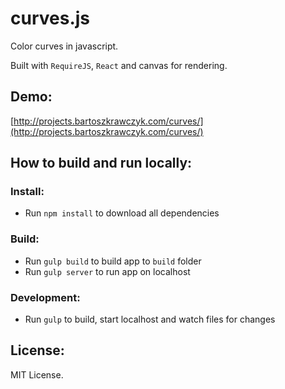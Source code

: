 curves.js
==============================

Color curves in javascript.  

Built with `RequireJS`, `React` and canvas for rendering.

Demo:
--

[http://projects.bartoszkrawczyk.com/curves/](http://projects.bartoszkrawczyk.com/curves/)


How to build and run locally:
--


### Install:
* Run `npm install` to download all dependencies

### Build:  
* Run `gulp build` to build app to `build` folder
* Run `gulp server` to run app on localhost

### Development:  
* Run `gulp` to build, start localhost and watch files for changes

License:
--

MIT License.